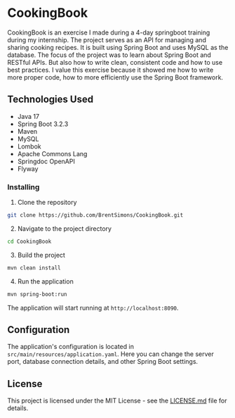 # CookingBook

CookingBook is an exercise I made during a 4-day springboot training during my internship. 
The project serves as an API for managing and sharing cooking recipes. 
It is built using Spring Boot and uses MySQL as the database.
The focus of the project was to learn about Spring Boot and RESTful APIs.
But also how to write clean, consistent code and how to use best practices.
I value this exercise because it showed me how to write more proper code, how to more efficiently use the Spring Boot framework.

## Technologies Used

- Java 17
- Spring Boot 3.2.3
- Maven
- MySQL
- Lombok
- Apache Commons Lang
- Springdoc OpenAPI
- Flyway

### Installing

1. Clone the repository
```bash
git clone https://github.com/BrentSimons/CookingBook.git
```

2. Navigate to the project directory
```bash
cd CookingBook
```

3. Build the project
```bash
mvn clean install
```

4. Run the application
```bash
mvn spring-boot:run
```

The application will start running at `http://localhost:8090`.

## Configuration

The application's configuration is located in `src/main/resources/application.yaml`. Here you can change the server port, database connection details, and other Spring Boot settings.

## License

This project is licensed under the MIT License - see the [LICENSE.md](LICENSE.md) file for details.


